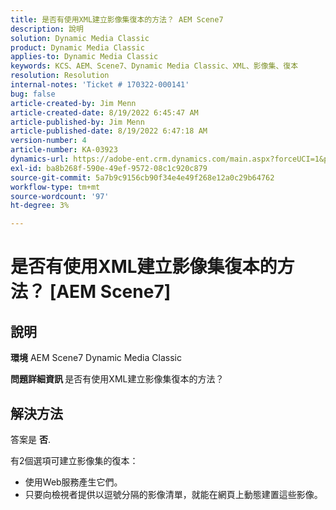 ```yaml
---
title: 是否有使用XML建立影像集復本的方法？ AEM Scene7
description: 說明
solution: Dynamic Media Classic
product: Dynamic Media Classic
applies-to: Dynamic Media Classic
keywords: KCS、AEM、Scene7、Dynamic Media Classic、XML、影像集、復本
resolution: Resolution
internal-notes: 'Ticket # 170322-000141'
bug: false
article-created-by: Jim Menn
article-created-date: 8/19/2022 6:45:47 AM
article-published-by: Jim Menn
article-published-date: 8/19/2022 6:47:18 AM
version-number: 4
article-number: KA-03923
dynamics-url: https://adobe-ent.crm.dynamics.com/main.aspx?forceUCI=1&pagetype=entityrecord&etn=knowledgearticle&id=e68cc88a-8a1f-ed11-b83e-0022480866ad
exl-id: ba8b268f-590e-49ef-9572-08c1c920c879
source-git-commit: 5a7b9c9156cb90f34e4e49f268e12a0c29b64762
workflow-type: tm+mt
source-wordcount: '97'
ht-degree: 3%

---
```


# 是否有使用XML建立影像集復本的方法？ [AEM Scene7]

## 說明


<b>環境</b>
AEM Scene7 Dynamic Media Classic

<b>問題詳細資訊 </b>
是否有使用XML建立影像集復本的方法？


## 解決方法


答案是 <b>否</b>.

有2個選項可建立影像集的復本：

- 使用Web服務產生它們。
- 只要向檢視者提供以逗號分隔的影像清單，就能在網頁上動態建置這些影像。
